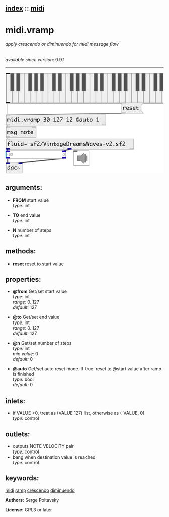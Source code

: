 [index](index.html) :: [midi](category_midi.html)
---

# midi.vramp

###### apply crescendo or diminuendo for midi message flow

*available since version:* 0.9.1

---




[![example](../examples/img/midi.vramp.jpg)](../examples/pd/midi.vramp.pd)



## arguments:

* **FROM**
start value<br>
_type:_ int<br>

* **TO**
end value<br>
_type:_ int<br>

* **N**
number of steps<br>
_type:_ int<br>



## methods:

* **reset**
reset to start value<br>




## properties:

* **@from** 
Get/set start value<br>
_type:_ int<br>
_range:_ 0..127<br>
_default:_ 127<br>

* **@to** 
Get/set end value<br>
_type:_ int<br>
_range:_ 0..127<br>
_default:_ 127<br>

* **@n** 
Get/set number of steps<br>
_type:_ int<br>
_min value:_ 0<br>
_default:_ 0<br>

* **@auto** 
Get/set auto reset mode. If true: reset to @start value after ramp is finished<br>
_type:_ bool<br>
_default:_ 0<br>



## inlets:

* if VALUE &gt;0, treat as (VALUE 127) list, otherwise as (-VALUE, 0)<br>
_type:_ control



## outlets:

* outputs NOTE VELOCITY pair<br>
_type:_ control
* bang when destination value is reached<br>
_type:_ control



## keywords:

[midi](keywords/midi.html)
[ramp](keywords/ramp.html)
[crescendo](keywords/crescendo.html)
[diminuendo](keywords/diminuendo.html)






**Authors:** Serge Poltavsky




**License:** GPL3 or later





